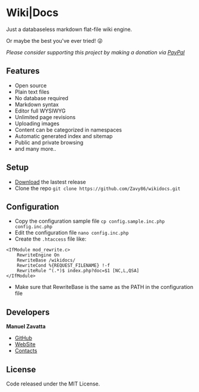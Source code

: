 # Wiki|Docs
Just a databaseless markdown flat-file wiki engine.

Or maybe the best you've ever tried! 😜

*Please consider supporting this project by making a donation via [PayPal](https://www.paypal.me/zavy86)*

## Features
- Open source
- Plain text files
- No database required
- Markdown syntax
- Editor full WYSIWYG
- Unlimited page revisions
- Uploading images
- Content can be categorized in namespaces
- Automatic generated index and sitemap
- Public and private browsing
- and many more..

## Setup
- [Download](https://github.com/Zavy86/wikidocs/releases) the lastest release
- Clone the repo `git clone https://github.com/Zavy86/wikidocs.git`

## Configuration
- Copy the configuration sample file `cp config.sample.inc.php config.inc.php`
- Edit the configuration file `nano config.inc.php`
- Create the `.htaccess` file like:
```
<IfModule mod_rewrite.c>
	RewriteEngine On
	RewriteBase /wikidocs/
	RewriteCond %{REQUEST_FILENAME} !-f
	RewriteRule ^(.*)$ index.php?doc=$1 [NC,L,QSA]
</IfModule>
```
- Make sure that RewriteBase is the same as the PATH in the configuration file

## Developers
**Manuel Zavatta**
- [GitHub](https://github.com/Zavy86)
- [WebSite](http://www.zavynet.org)
- [Contacts](mailto://manuel.zavatta@gmail.com)

## License
Code released under the MIT License.
